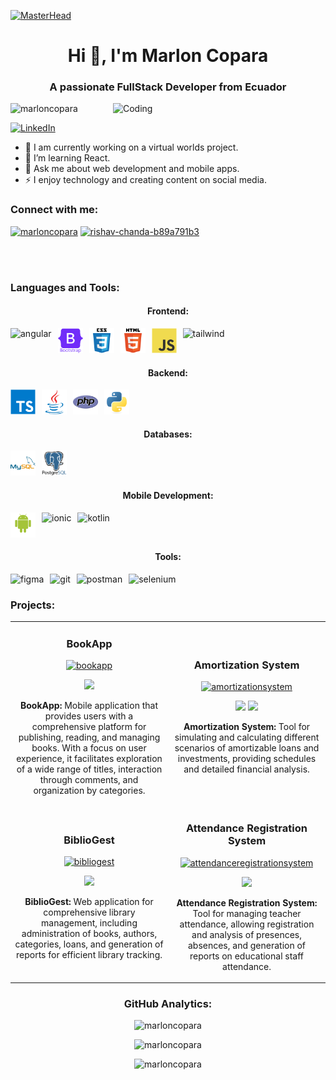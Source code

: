 [![MasterHead](https://firebasestorage.googleapis.com/v0/b/appimagenes-c548e.appspot.com/o/Banner_Copara_Marlon.png?alt=media&token=cb0a9aec-e4c3-4d5b-be29-d87d50879c89)]()
<h1 align="center">Hi 👋, I'm Marlon Copara</h1>
<h3 align="center">A passionate FullStack Developer from Ecuador</h3>
<img align="right" alt="Coding" width="340" src="https://media3.giphy.com/media/YOczfjtC0H0IMBKhRf/200w.webp?cid=ecf05e47m00zu7vrjptnh0er7kgpqdc3j52ynggfhu8jt1w3&ep=v1_gifs_related&rid=200w.webp&ct=g">

<p align="left"><img src="https://komarev.com/ghpvc/?username=MarlonCopara&label=Profile%20views&color=0e75b6&style=flat" alt="marloncopara" /></p>

<p align="left"><a href="https://www.linkedin.com/in/marlon-alexis-copara-allauca-b7338330b/"><img alt="LinkedIn" src="https://img.shields.io/badge/LinkedIn-Marlon_Copara-0077B5?style=flat-square&logo=linkedin&logoColor=white"></a></p>

- 🔭 I am currently working on a virtual worlds project.
- 🌱 I’m learning React.
- 💬 Ask me about web development and mobile apps.
- ⚡ I enjoy technology and creating content on social media.

<h3 align="left">Connect with me:</h3>
<p align="left">
  <a href="https://x.com/MarlonCopara" target="blank"><img src="https://img.freepik.com/vector-gratis/twitter-nuevo-logotipo-2023-x-vector-fondo-blanco_1017-45422.jpg?size=338&ext=jpg&ga=GA1.1.1480204119.1718323200&semt=ais_user" alt="marloncopara" height="30" width="30" /></a>
  <a href="https://www.linkedin.com/in/marlon-alexis-copara-allauca-b7338330b/" target="blank"><img src="https://raw.githubusercontent.com/rahuldkjain/github-profile-readme-generator/master/src/images/icons/Social/linked-in-alt.svg" alt="rishav-chanda-b89a791b3" height="30" width="40" /></a>

</p>
<br>
<br>
<h3 align="left">Languages and Tools:</h3>

<h4 align="center">Frontend:</h4>
<p align="center" style="display: flex; flex-wrap: wrap; gap: 10px;">
  <a href="https://angular.io" target="_blank" rel="noreferrer" style="text-decoration: none;"><img src="https://angular.io/assets/images/logos/angular/angular.svg" alt="angular" width="40" height="40"/></a>
  <a href="https://getbootstrap.com" target="_blank" rel="noreferrer" style="text-decoration: none;"><img src="https://raw.githubusercontent.com/devicons/devicon/master/icons/bootstrap/bootstrap-plain-wordmark.svg" alt="bootstrap" width="40" height="40"/></a>
  <a href="https://www.w3schools.com/css/" target="_blank" rel="noreferrer" style="text-decoration: none;"><img src="https://raw.githubusercontent.com/devicons/devicon/master/icons/css3/css3-original-wordmark.svg" alt="css3" width="40" height="40"/></a>
  <a href="https://www.w3.org/html/" target="_blank" rel="noreferrer" style="text-decoration: none;"><img src="https://raw.githubusercontent.com/devicons/devicon/master/icons/html5/html5-original-wordmark.svg" alt="html5" width="40" height="40"/></a>
  <a href="https://developer.mozilla.org/en-US/docs/Web/JavaScript" target="_blank" rel="noreferrer" style="text-decoration: none;"><img src="https://raw.githubusercontent.com/devicons/devicon/master/icons/javascript/javascript-original.svg" alt="javascript" width="40" height="40"/></a>
  <a href="https://tailwindcss.com/" target="_blank" rel="noreferrer" style="text-decoration: none;"><img src="https://www.vectorlogo.zone/logos/tailwindcss/tailwindcss-icon.svg" alt="tailwind" width="40" height="40"/></a>
</p>

<h4 align="center">Backend:</h4>
<p align="center" style="display: flex; flex-wrap: wrap; gap: 10px;">
  <a href="https://www.typescriptlang.org/" target="_blank" rel="noreferrer" style="text-decoration: none;"><img src="https://raw.githubusercontent.com/devicons/devicon/master/icons/typescript/typescript-original.svg" alt="typescript" width="40" height="40"/></a>
  <a href="https://www.java.com" target="_blank" rel="noreferrer" style="text-decoration: none;"><img src="https://raw.githubusercontent.com/devicons/devicon/master/icons/java/java-original.svg" alt="java" width="40" height="40"/></a>
  <a href="https://www.php.net" target="_blank" rel="noreferrer" style="text-decoration: none;"><img src="https://raw.githubusercontent.com/devicons/devicon/master/icons/php/php-original.svg" alt="php" width="40" height="40"/></a>
  <a href="https://www.python.org" target="_blank" rel="noreferrer" style="text-decoration: none;"><img src="https://raw.githubusercontent.com/devicons/devicon/master/icons/python/python-original.svg" alt="python" width="40" height="40"/></a>
</p>

<h4 align="center">Databases:</h4>
<p align="center" style="display: flex; flex-wrap: wrap; gap: 10px;">
  <a href="https://www.mysql.com/" target="_blank" rel="noreferrer" style="text-decoration: none;"><img src="https://raw.githubusercontent.com/devicons/devicon/master/icons/mysql/mysql-original-wordmark.svg" alt="mysql" width="40" height="40"/></a>
  <a href="https://www.postgresql.org" target="_blank" rel="noreferrer" style="text-decoration: none;"><img src="https://raw.githubusercontent.com/devicons/devicon/master/icons/postgresql/postgresql-original-wordmark.svg" alt="postgresql" width="40" height="40"/></a>
</p>

<h4 align="center">Mobile Development:</h4>
<p align="center" style="display: flex; flex-wrap: wrap; gap: 10px;">
  <a href="https://developer.android.com" target="_blank" rel="noreferrer" style="text-decoration: none;"><img src="https://raw.githubusercontent.com/devicons/devicon/master/icons/android/android-original-wordmark.svg" alt="android" width="40" height="40"/></a>
  <a href="https://ionicframework.com" target="_blank" rel="noreferrer" style="text-decoration: none;"><img src="https://upload.wikimedia.org/wikipedia/commons/d/d1/Ionic_Logo.svg" alt="ionic" width="40" height="40"/></a>
  <a href="https://kotlinlang.org" target="_blank" rel="noreferrer" style="text-decoration: none;"><img src="https://www.vectorlogo.zone/logos/kotlinlang/kotlinlang-icon.svg" alt="kotlin" width="40" height="40"/></a>
</p>

<h4 align="center">Tools:</h4>
<p align="center" style="display: flex; flex-wrap: wrap; gap: 10px;">
  <a href="https://www.figma.com/" target="_blank" rel="noreferrer" style="text-decoration: none;"><img src="https://www.vectorlogo.zone/logos/figma/figma-icon.svg" alt="figma" width="40" height="40"/></a>
  <a href="https://git-scm.com/" target="_blank" rel="noreferrer" style="text-decoration: none;"><img src="https://www.vectorlogo.zone/logos/git-scm/git-scm-icon.svg" alt="git" width="40" height="40"/></a>
  <a href="https://postman.com" target="_blank" rel="noreferrer" style="text-decoration: none;"><img src="https://www.vectorlogo.zone/logos/getpostman/getpostman-icon.svg" alt="postman" width="40" height="40"/></a>
  <a href="https://www.selenium.dev" target="_blank" rel="noreferrer" style="text-decoration: none;"><img src="https://raw.githubusercontent.com/detain/svg-logos/780f25886640cef088af994181646db2f6b1a3f8/svg/selenium-logo.svg" alt="selenium" width="40" height="40"/></a>
</p>

<h3 align="left">Projects:</h3>

<table>
<tr>
  <td width="50%">
    <h3 align="center">BookApp</h3>
    <div align="center">
      <a href="#" target="_blank"><img src="https://firebasestorage.googleapis.com/v0/b/appimagenes-c548e.appspot.com/o/bookapp2.png?alt=media&token=bb52af3b-44ea-41d0-93d3-2a0a61946492" width="400" alt="bookapp"></a>
      <p><a href="https://github.com/MarlonCopara/BookApp" target="_blank"><img src="https://img.shields.io/badge/Github-047495?style=for-the-badge&logo=github&logoColor=black"></a></p>
      <p><strong>BookApp:</strong> Mobile application that provides users with a comprehensive platform for publishing, reading, and managing books. With a focus on user experience, it facilitates exploration of a wide range of titles, interaction through comments, and organization by categories.</p>
    </div>                
  </td>
  
  <td width="50%">
    <h3 align="center">Amortization System</h3>
    <div align="center">
      <a href="#" target="_blank"><img src="https://firebasestorage.googleapis.com/v0/b/appimagenes-c548e.appspot.com/o/Sistema_amortización.png?alt=media&token=07146e0e-0d63-4ff4-9efd-f30cedaf4659" width="400" alt="amortizationsystem"></a>
      <p>
        <a href="https://github.com/MarlonCopara/Sistema-Amortizacion-Frontend" target="_blank"><img src="https://img.shields.io/badge/FRONTEND-047495?style=for-the-badge&logo=github&logoColor=black"></a>
        <a href="https://github.com/MarlonCopara/Sistema-Amortizacion-Backend" target="_blank"><img src="https://img.shields.io/badge/BACKEND-047495?style=for-the-badge&logo=github&logoColor=black"></a>
      </p>
      <p><strong>Amortization System:</strong> Tool for simulating and calculating different scenarios of amortizable loans and investments, providing schedules and detailed financial analysis.</p>
    </div>                
  </td> 
</tr>

<tr>
  <td width="50%">
    <h3 align="center">BiblioGest</h3>
    <div align="center">
      <a href="#" target="_blank"><img src="https://firebasestorage.googleapis.com/v0/b/appimagenes-c548e.appspot.com/o/BiblioGest.png?alt=media&token=9948da91-5627-46b8-b94e-136a68a3d4d2" width="400" alt="bibliogest"></a>
      <p><a href="https://github.com/MarlonCopara/BiblioGest" target="_blank"><img src="https://img.shields.io/badge/Github-047495?style=for-the-badge&logo=github&logoColor=black"></a></p>
      <p><strong>BiblioGest:</strong> Web application for comprehensive library management, including administration of books, authors, categories, loans, and generation of reports for efficient library tracking.</p>
    </div>                
  </td> 

  <td width="50%">
    <h3 align="center">Attendance Registration System</h3>
    <div align="center">
      <a href="#" target="_blank"><img src="https://firebasestorage.googleapis.com/v0/b/appimagenes-c548e.appspot.com/o/Registro_asistencia.png?alt=media&token=e728ff62-809e-47ad-84bc-20ce34269d58" width="400" alt="attendanceregistrationsystem"></a>
      <p><a href="https://github.com/MarlonCopara/Sistema-Registro-Asistencia" target="_blank"><img src="https://img.shields.io/badge/Github-047495?style=for-the-badge&logo=github&logoColor=black"></a></p>
      <p><strong>Attendance Registration System:</strong> Tool for managing teacher attendance, allowing registration and analysis of presences, absences, and generation of reports on educational staff attendance.</p>
    </div>                
  </td>
</tr>
</table>


<h3 align="center">GitHub Analytics:</h3>

<div align="center">
  <p><img src="https://github-readme-stats.vercel.app/api/top-langs/?username=marloncopara&layout=compact&theme=default" alt="marloncopara" /></p>

  <p><img src="https://github-readme-stats.vercel.app/api?username=marloncopara&show_icons=true&theme=default" alt="marloncopara" /></p>

  <p><img src="https://github-readme-streak-stats.herokuapp.com/?user=marloncopara&theme=default" alt="marloncopara" /></p>
</div>



